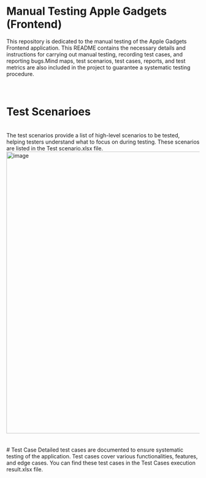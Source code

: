 # Manual Testing Apple Gadgets (Frontend)
This repository is dedicated to the manual testing of the Apple Gadgets Frontend application. This README contains the necessary details and instructions for carrying out manual testing, recording test cases, and reporting bugs.Mind maps, test scenarios, test cases, reports, and test metrics are also included in the project to guarantee a systematic testing procedure.
<br>
<br>
<br>
# Test Scenarioes
<br>
The test scenarios provide a list of high-level scenarios to be tested, helping testers understand what to focus on during testing. These scenarios are listed in the Test scenario.xlsx file.
<img width="705" height="735" alt="image" src="https://github.com/user-attachments/assets/25758218-3d33-4a77-9330-97082bcc1b9b" />
<br>
<br>
<br>
# Test Case
Detailed test cases are documented to ensure systematic testing of the application. Test cases cover various functionalities, features, and edge cases. You can find these test cases in the Test Cases execution result.xlsx file.
<img 





